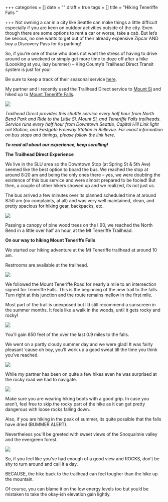 +++
categories = []
date = ""
draft = true
tags = []
title = "Hiking Teneriffe Falls "

+++
Not owning a car in a city like Seattle can make things a little difficult especially if you are keen on outdoor activities outside of the city. Even though there are some options to rent a car or worse, take a cab. But let’s be serious, no one wants to get out of their already expensive Zipcar AND buy a Discovery Pass for its parking!

So, if you’re one of those who does not want the stress of having to drive around on a weekend or simply get more time to doze off after a hike (Loooking at you, lazy bummer) – King County’s Trailhead Direct Transit system is just for you!

Be sure to keep a track of their seasonal service [here](https://trailheaddirect.org/).

My partner and I recently used the Trailhead Direct service to [Mount Si](https://www.wta.org/go-hiking/hikes/mount-si) and hiked up to [Mount Teneriffe Falls](https://www.wta.org/go-hiking/hikes/teneriffe-falls).

![](/uploads/img_1713.jpg)

_Trailhead Direct provides this shuttle service every half hour from North Bend Park and Ride to the Little Si, Mount Si, and Teneriffe Falls trailheads. Service runs every half hour from Downtown Seattle, Capitol Hill Link light rail Station, and Eastgate Freeway Station in Bellevue. For exact information on bus stops and timings, please follow the link here._

**_To read all about our experience, keep scrolling!_**

**The Trailhead Direct Experience**

We live in the SLU area so the Downtown Stop (at Spring St & 5th Ave) seemed like the best option to board the bus. We reached the stop at around 8:20 am and being the only ones there – yes, we were doubting the existence of this bus service and were almost prepared to be fooled! But then, a couple of other hikers showed up and we realized, its not just us.

The bus arrived a few minutes over its planned scheduled time at around 8:50 am (no complaints, at all) and was very well maintained, clean, and pretty spacious for hiking gear, backpacks, etc.

![](/uploads/img_20220827_092850.jpg)

Passing a canopy of pine wood trees on the I 90, we reached the North Bend in a little over half an hour, at the Mt Teneriffe Trailhead.

**On our way to hiking Mount Teneriffe Falls**

We started our hiking adventure at the Mt Teneriffe trailhead at around 10 am.

Restrooms are available at the trailhead.

![](/uploads/img_1709.jpg)

We followed the Mount Teneriffe Road for nearly a mile to an intersection signed for Teneriffe Falls. This is the beginning of the new trail to the falls. Turn right at this junction and the route remains mellow in the first mile.

Most part of the trail is unexposed but I’d still recommend a sunscreen in the summer months. It feels like a walk in the woods, until it gets rocky and rocky!

![](/uploads/img_1688.jpg)

You’ll gain 850 feet of the over the last 0.9 miles to the falls.

We went on a partly cloudy summer day and we were glad! It was fairly pleasant ‘cause oh boy, you’ll work up a good sweat till the time you think you’ve reached.

![](/uploads/img_1632.jpg)

While my partner has been on quite a few hikes even he was surprised at the rocky road we had to navigate. 

![](/uploads/img_1699.jpg)

Make sure you are wearing hiking boots with a good grip. In case you aren’t, feel free to skip the rocky part of the hike as it can get pretty dangerous with loose rocks falling down.

Also, if you are hiking in the peak of summer, its quite possible that the falls have dried (BUMMER ALERT). 

Nevertheless you'll be greeted with sweet views of the Snoqualmie valley and the evergreen forest. 

![](/uploads/img_1645.jpg)

So, if you feel like you’ve had enough of a good view and ROCKS, don’t be shy to turn around and call it a day.

BECAUSE, the hike back to the trailhead can feel tougher than the hike up the mountain.

Of course, you can blame it on the low energy levels too but you’d be mistaken to take the okay-ish elevation gain lightly.